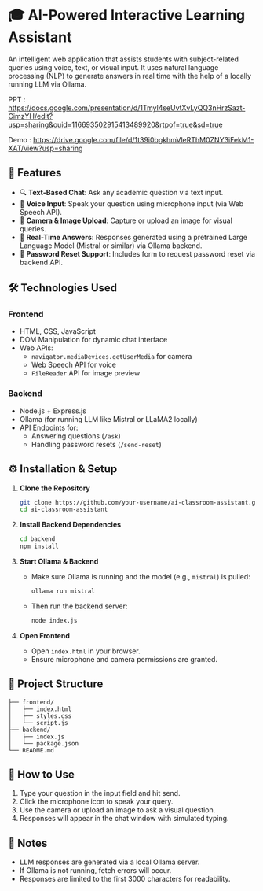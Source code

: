 # 🎓 AI-Powered Interactive Learning Assistant

An intelligent web application that assists students with subject-related queries using voice, text, or visual input. It uses natural language processing (NLP) to generate answers in real time with the help of a locally running LLM via Ollama.


PPT : https://docs.google.com/presentation/d/1Tmyl4seUvtXvLyQQ3nHrzSazt-CimzYH/edit?usp=sharing&ouid=116693502915413489920&rtpof=true&sd=true


Demo : https://drive.google.com/file/d/1t39i0bgkhmVleRThM0ZNY3iFekM1-XAT/view?usp=sharing

## 🚀 Features

- 🔍 **Text-Based Chat**: Ask any academic question via text input.
- 🎤 **Voice Input**: Speak your question using microphone input (via Web Speech API).
- 📸 **Camera & Image Upload**: Capture or upload an image for visual queries.
- 🧠 **Real-Time Answers**: Responses generated using a pretrained Large Language Model (Mistral or similar) via Ollama backend.
- 🔐 **Password Reset Support**: Includes form to request password reset via backend API.

## 🛠️ Technologies Used

### Frontend
- HTML, CSS, JavaScript
- DOM Manipulation for dynamic chat interface
- Web APIs: 
  - `navigator.mediaDevices.getUserMedia` for camera
  - Web Speech API for voice
  - `FileReader` API for image preview

### Backend
- Node.js + Express.js
- Ollama (for running LLM like Mistral or LLaMA2 locally)
- API Endpoints for:
  - Answering questions (`/ask`)
  - Handling password resets (`/send-reset`)

## ⚙️ Installation & Setup

1. **Clone the Repository**
   ```bash
   git clone https://github.com/your-username/ai-classroom-assistant.git
   cd ai-classroom-assistant
   ```

2. **Install Backend Dependencies**
   ```bash
   cd backend
   npm install
   ```

3. **Start Ollama & Backend**
   - Make sure Ollama is running and the model (e.g., `mistral`) is pulled:
     ```bash
     ollama run mistral
     ```
   - Then run the backend server:
     ```bash
     node index.js
     ```

4. **Open Frontend**
   - Open `index.html` in your browser.
   - Ensure microphone and camera permissions are granted.

## 📁 Project Structure

```
├── frontend/
│   ├── index.html
│   ├── styles.css
│   └── script.js
├── backend/
│   ├── index.js
│   └── package.json
└── README.md
```

## 🧪 How to Use

1. Type your question in the input field and hit send.
2. Click the microphone icon to speak your query.
3. Use the camera or upload an image to ask a visual question.
4. Responses will appear in the chat window with simulated typing.

## 📌 Notes

- LLM responses are generated via a local Ollama server.
- If Ollama is not running, fetch errors will occur.
- Responses are limited to the first 3000 characters for readability.


